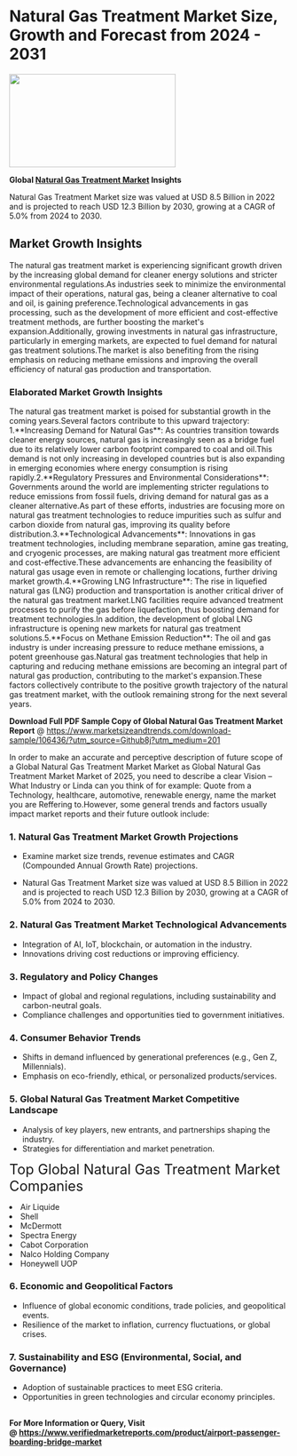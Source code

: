 <H1>Natural Gas Treatment Market Size, Growth and Forecast from 2024 - 2031</H1><img class="aligncenter size-medium wp-image-584254" src="https://thirdeyenews.in/wp-content/uploads/2024/09/Global-Market-Research-300x168.jpeg" alt="" width="300" height="168" /><p><strong>Global&nbsp;<a href="https://www.marketsizeandtrends.com/download-sample/106436/?utm_source=Github8j?utm_medium=201">Natural Gas Treatment Market</a> Insights</strong></p><p>Natural Gas Treatment Market size was valued at USD 8.5 Billion in 2022 and is projected to reach USD 12.3 Billion by 2030, growing at a CAGR of 5.0% from 2024 to 2030.</p><p><h2>Market Growth Insights</h2> The natural gas treatment market is experiencing significant growth driven by the increasing global demand for cleaner energy solutions and stricter environmental regulations.As industries seek to minimize the environmental impact of their operations, natural gas, being a cleaner alternative to coal and oil, is gaining preference.Technological advancements in gas processing, such as the development of more efficient and cost-effective treatment methods, are further boosting the market's expansion.Additionally, growing investments in natural gas infrastructure, particularly in emerging markets, are expected to fuel demand for natural gas treatment solutions.The market is also benefiting from the rising emphasis on reducing methane emissions and improving the overall efficiency of natural gas production and transportation. <h3>Elaborated Market Growth Insights</h3> The natural gas treatment market is poised for substantial growth in the coming years.Several factors contribute to this upward trajectory: 1.**Increasing Demand for Natural Gas**: As countries transition towards cleaner energy sources, natural gas is increasingly seen as a bridge fuel due to its relatively lower carbon footprint compared to coal and oil.This demand is not only increasing in developed countries but is also expanding in emerging economies where energy consumption is rising rapidly.2.**Regulatory Pressures and Environmental Considerations**: Governments around the world are implementing stricter regulations to reduce emissions from fossil fuels, driving demand for natural gas as a cleaner alternative.As part of these efforts, industries are focusing more on natural gas treatment technologies to reduce impurities such as sulfur and carbon dioxide from natural gas, improving its quality before distribution.3.**Technological Advancements**: Innovations in gas treatment technologies, including membrane separation, amine gas treating, and cryogenic processes, are making natural gas treatment more efficient and cost-effective.These advancements are enhancing the feasibility of natural gas usage even in remote or challenging locations, further driving market growth.4.**Growing LNG Infrastructure**: The rise in liquefied natural gas (LNG) production and transportation is another critical driver of the natural gas treatment market.LNG facilities require advanced treatment processes to purify the gas before liquefaction, thus boosting demand for treatment technologies.In addition, the development of global LNG infrastructure is opening new markets for natural gas treatment solutions.5.**Focus on Methane Emission Reduction**: The oil and gas industry is under increasing pressure to reduce methane emissions, a potent greenhouse gas.Natural gas treatment technologies that help in capturing and reducing methane emissions are becoming an integral part of natural gas production, contributing to the market's expansion.These factors collectively contribute to the positive growth trajectory of the natural gas treatment market, with the outlook remaining strong for the next several years.</p><p><span class=""><strong>Download Full PDF Sample Copy of Global Natural Gas Treatment Market Report</strong> @ <a href="https://www.marketsizeandtrends.com/download-sample/106436/?utm_source=Github8j?utm_medium=201" target="_blank">https://www.marketsizeandtrends.com/download-sample/106436/?utm_source=Github8j?utm_medium=201</a></span></p><p>In order to make an accurate and perceptive description of future scope of a Global&nbsp;Natural Gas Treatment Market Market as Global&nbsp;Natural Gas Treatment Market Market of 2025, you need to describe a clear Vision &ndash; What Industry or Linda can you think of for example: Quote from a Technology, healthcare, automotive, renewable energy, name the market you are Reffering to.However, some general trends and factors usually impact market reports and their future outlook include:</p><h3>1.&nbsp;<strong>Natural Gas Treatment Market Growth Projections</strong></h3><ul><li>Examine market size trends, revenue estimates and CAGR (Compounded Annual Growth Rate) projections.</li><li><p>Natural Gas Treatment Market size was valued at USD 8.5 Billion in 2022 and is projected to reach USD 12.3 Billion by 2030, growing at a CAGR of 5.0% from 2024 to 2030.</p></li></ul><h3>2.&nbsp;<strong>Natural Gas Treatment Market Technological Advancements</strong></h3><ul><li>Integration of AI, IoT, blockchain, or automation in the industry.</li><li>Innovations driving cost reductions or improving efficiency.</li></ul><h3>3.&nbsp;<strong>Regulatory and Policy Changes</strong></h3><ul><li>Impact of global and regional regulations, including sustainability and carbon-neutral goals.</li><li>Compliance challenges and opportunities tied to government initiatives.</li></ul><h3>4.&nbsp;<strong>Consumer Behavior Trends</strong></h3><ul><li>Shifts in demand influenced by generational preferences (e.g., Gen Z, Millennials).</li><li>Emphasis on eco-friendly, ethical, or personalized products/services.</li></ul><h3>5.&nbsp;<strong>Global Natural Gas Treatment Market Competitive Landscape</strong></h3><ul><li>Analysis of key players, new entrants, and partnerships shaping the industry.</li><li>Strategies for differentiation and market penetration.</li></ul><p data-pm-slice="1 1 []"><span style="color: inherit; font-family: inherit; font-size: 25px;">Top Global Natural Gas Treatment Market Companies</span></p><div class="" data-test-id=""><p><li>Air Liquide</li><li> Shell</li><li> McDermott</li><li> Spectra Energy</li><li> Cabot Corporation</li><li> Nalco Holding Company</li><li> Honeywell UOP</li></p></div><h3>6.&nbsp;<strong>Economic and Geopolitical Factors</strong></h3><ul><li>Influence of global economic conditions, trade policies, and geopolitical events.</li><li>Resilience of the market to inflation, currency fluctuations, or global crises.</li></ul><h3>7.&nbsp;<strong>Sustainability and ESG (Environmental, Social, and Governance)</strong></h3><ul><li>Adoption of sustainable practices to meet ESG criteria.</li><li>Opportunities in green technologies and circular economy principles.</li></ul><h2><strong style="font-size: 14px;">For More Information or Query, Visit @&nbsp;</strong><a style="background-color: #ffffff; font-size: 14px;" href="https://www.marketsizeandtrends.com/report/natural-gas-treatment-market/" target="_blank">https://www.verifiedmarketreports.com/product/airport-passenger-boarding-bridge-market</a></h2>